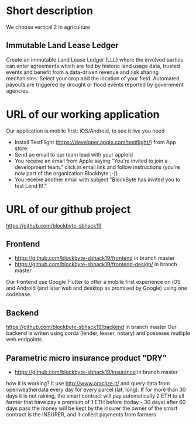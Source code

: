 # Short description
We choose vertical 2 in agriculture

## Immutable Land Lease Ledger
Create an immutable Land Lease Ledger (LLL) where the involved parties 
can enter agreements which are fed by historic land usage data, trusted events and benefit 
from a data-driven revenue and risk sharing mechanisms.
Select your crop and the location of your field. Automated payouts are triggered by drought or flood events reported by government agencies.

# URL of our working application
Our application is mobile first: iOS/Android, to see it live you need 
* Install TestFlight (https://developer.apple.com/testflight/) from App store: 
* Send an email to our team lead with your appleId 
* You receive an email from Apple saying "You're invited to join a development team." click in email link and follow instructions (you're now part of the organization Blockbyte ;-))
* You receive another email with subject "BlockByte has invited you to test Lend It!."

# URL of our github project
https://github.com/blockbyte-sbhack19

## Frontend
* https://github.com/blockbyte-sbhack19/frontend in branch master
* https://github.com/blockbyte-sbhack19/frontend-design/ in branch master

Our frontend use Google Flutter to offer a mobile first experience on iOS and Android (and later web and desktop as promised by Google) using one codebase.

## Backend
https://github.com/blockbyte-sbhack19/backend in branch master
Our backend is writen using corda (lender, leaser, notary) and posseses mutliple web endpoints

## Parametric micro insurance product "DRY"
* https://github.com/blockbyte-sbhack19/insurance in branch master

how it is working?
it use http://www.oraclize.it/ and query data from openweatherdata every day for every parcel (lat, long).
If for more than 30 days it is not raining, the smart contract will pay automatically 2 ETH to all farmer that have pay a premium of 1 ETH before (today - 30 days) after 60 days pass the money will be kept by the insurer
the owner of the smart contract is the INSURER, and it collect payments from farmers



